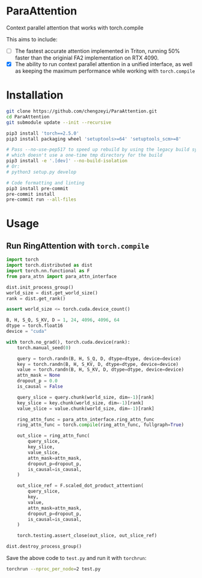 # ParaAttention

Context parallel attention that works with torch.compile

This aims to include:

- [ ] The fastest accurate attention implemented in Triton, running 50% faster than the originial FA2 implementation on RTX 4090.
- [x] The ability to run context parallel attention in a unified interface, as well as keeping the maximum performance while working with `torch.compile`

# Installation

```bash
git clone https://github.com/chengzeyi/ParaAttention.git
cd ParaAttention
git submodule update --init --recursive

pip3 install 'torch==2.5.0'
pip3 install packaging wheel 'setuptools>=64' 'setuptools_scm>=8'

# Pass --no-use-pep517 to speed up rebuild by using the legacy build system
# which doesn't use a one-time tmp directory for the build
pip3 install -e '.[dev]' --no-build-isolation
# Or:
# python3 setup.py develop

# Code formatting and linting
pip3 install pre-commit
pre-commit install
pre-commit run --all-files
```

# Usage

## Run RingAttention with `torch.compile`

``` python
import torch
import torch.distributed as dist
import torch.nn.functional as F
from para_attn import para_attn_interface

dist.init_process_group()
world_size = dist.get_world_size()
rank = dist.get_rank()

assert world_size <= torch.cuda.device_count()

B, H, S_Q, S_KV, D = 1, 24, 4096, 4096, 64
dtype = torch.float16
device = "cuda"

with torch.no_grad(), torch.cuda.device(rank):
    torch.manual_seed(0)

    query = torch.randn(B, H, S_Q, D, dtype=dtype, device=device)
    key = torch.randn(B, H, S_KV, D, dtype=dtype, device=device)
    value = torch.randn(B, H, S_KV, D, dtype=dtype, device=device)
    attn_mask = None
    dropout_p = 0.0
    is_causal = False

    query_slice = query.chunk(world_size, dim=-1)[rank]
    key_slice = key.chunk(world_size, dim=-1)[rank]
    value_slice = value.chunk(world_size, dim=-1)[rank]

    ring_attn_func = para_attn_interface.ring_attn_func
    ring_attn_func = torch.compile(ring_attn_func, fullgraph=True)

    out_slice = ring_attn_func(
        query_slice,
        key_slice,
        value_slice,
        attn_mask=attn_mask,
        dropout_p=dropout_p,
        is_causal=is_causal,
    )

    out_slice_ref = F.scaled_dot_product_attention(
        query_slice,
        key,
        value,
        attn_mask=attn_mask,
        dropout_p=dropout_p,
        is_causal=is_causal,
    )

    torch.testing.assert_close(out_slice, out_slice_ref)

dist.destroy_process_group()
```

Save the above code to `test.py` and run it with `torchrun`:

```bash
torchrun --nproc_per_node=2 test.py
```
